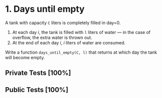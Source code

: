 # 1. Days until empty

A tank with capacity `C` liters is completely filled in day=0.


1. At each day *i*, the tank is filled with `l` liters of water — in the case of overflow, the extra water is thrown out.
2. At the end of each day *i*, *i* liters of water are consumed.


Write a function `days_until_empty(C, l)` that returns at which day the tank will become empty.



## Private Tests [100%]

## Public Tests [100%]
